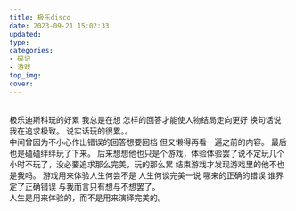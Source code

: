 ```yaml
---
title: 极乐disco
date: 2023-09-21 15:02:33
updated: 
type:
categories:
- 碎记
- 游戏
top_img:
cover: 
---
```

<br/>
极乐迪斯科玩的好累
我总是在想 怎样的回答才能使人物结局走向更好
换句话说 我在追求极致。
说实话玩的很累。。
<br/>
中间曾因为不小心作出错误的回答想要回档 但又懒得再看一遍之前的内容。
最后也是磕磕绊绊玩了下来。
后来想想他也只是个游戏，体验体验罢了说不定玩几个小时不玩了，没必要追求那么完美，玩的那么累
结束游戏才发现游戏里的他不也是我吗。
游戏用来体验人生何尝不是 人生何谈完美一说
哪来的正确的错误 谁界定了正确错误
与我而言只有想与不想罢了。
<br/>
人生是用来体验的，而不是用来演绎完美的。
<br/>

